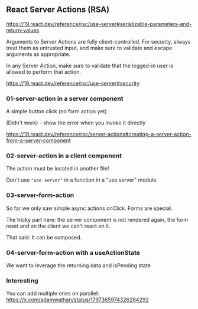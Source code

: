 ## React Server Actions (RSA)

https://19.react.dev/reference/rsc/use-server#serializable-parameters-and-return-values

Arguments to Server Actions are fully client-controlled. For security, always treat them as untrusted input, and make sure to validate and escape arguments as appropriate.

In any Server Action, make sure to validate that the logged-in user is allowed to perform that action.

https://19.react.dev/reference/rsc/use-server#security

### 01-server-action in a server component

A simple button click (no form action yet)

(Didn't work) - show the error when you invoke it directly

https://19.react.dev/reference/rsc/server-actions#creating-a-server-action-from-a-server-component

### 02-server-action in a client component

The action must be located in another file!

Don't use `"use server"` in a function in a "use server" module.

### 03-server-form-action

So far we only saw simple async actions onClick. Forms are special.

The tricky part here: the server component is not rendered again, the form reset and on the client we can't react on it.

That said: It can be composed.

### 04-server-form-action with a useActionState

We want to leverage the returning data and isPending state

### Interesting

You can add multiple ones on parallel: https://x.com/adamwathan/status/1797365974326264292
